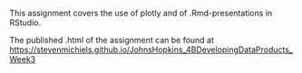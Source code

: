 This assignment covers the use of plotly and of .Rmd-presentations in RStudio.

The published .html of the assignment can be found at https://stevenmichiels.github.io/JohnsHopkins_4BDevelopingDataProducts_Week3
